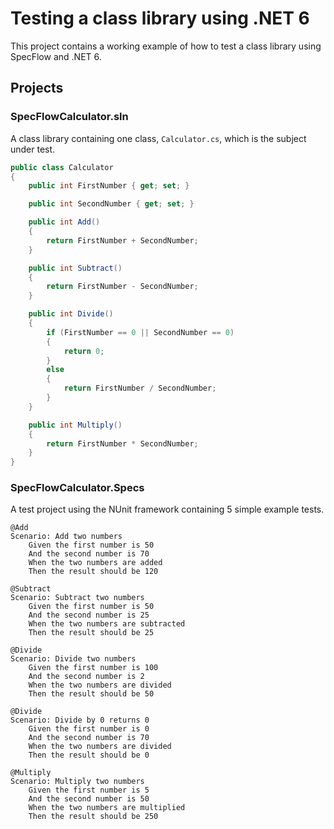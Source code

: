 # Testing a class library using .NET 6

This project contains a working example of how to test a class library using SpecFlow and .NET 6.

## Projects

### SpecFlowCalculator.sln

A class library containing one class, ```Calculator.cs```, which is the subject under test.

```csharp
public class Calculator
{
    public int FirstNumber { get; set; }

    public int SecondNumber { get; set; }

    public int Add()
    {
        return FirstNumber + SecondNumber;
    }

    public int Subtract()
    {
        return FirstNumber - SecondNumber;
    }

    public int Divide()
    {
        if (FirstNumber == 0 || SecondNumber == 0)
        {
            return 0;
        }
        else
        {
            return FirstNumber / SecondNumber;
        }
    }

    public int Multiply()
    {
        return FirstNumber * SecondNumber;
    }
}
```

### SpecFlowCalculator.Specs

A test project using the NUnit framework containing 5 simple example tests.

```gherkin
@Add
Scenario: Add two numbers
	Given the first number is 50
	And the second number is 70
	When the two numbers are added
	Then the result should be 120

@Subtract
Scenario: Subtract two numbers
	Given the first number is 50
	And the second number is 25
	When the two numbers are subtracted
	Then the result should be 25

@Divide
Scenario: Divide two numbers
	Given the first number is 100
	And the second number is 2
	When the two numbers are divided
	Then the result should be 50

@Divide
Scenario: Divide by 0 returns 0
	Given the first number is 0
	And the second number is 70
	When the two numbers are divided
	Then the result should be 0

@Multiply
Scenario: Multiply two numbers
	Given the first number is 5
	And the second number is 50
	When the two numbers are multiplied
	Then the result should be 250
```
